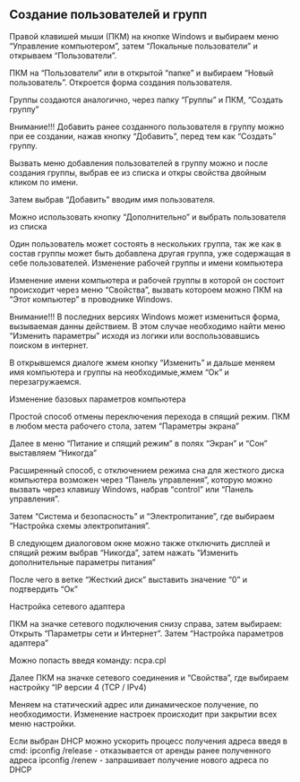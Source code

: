 ## Создание пользователей и групп ##

Правой клавишей мыши (ПКМ) на кнопке Windows и выбираем меню “Управление компьютером”, затем “Локальные пользователи” и открываем “Пользователи”.



ПКМ на “Пользователи” или в открытой “папке” и выбираем
 “Новый пользователь”. Откроется форма создания пользователя.



Группы создаются аналогично, через папку “Группы” и ПКМ, “Создать группу”




Внимание!!! 
Добавить ранее созданного пользователя в группу можно при ее создании, нажав кнопку “Добавить”, перед тем как “Создать” группу.



Вызвать меню добавления пользователей в группу можно и после создания группы, выбрав ее из списка и откры свойства двойным кликом по имени.



Затем выбрав “Добавить” вводим имя пользователя.


Можно использовать кнопку “Дополнительно” и выбрать пользователя из списка


Один пользователь может состоять в нескольких группа, так же как в состав группы может быть добавлена другая группа, уже содержащая в себе пользователей.
Изменение рабочей группы и имени компьютера

Изменение имени компьютера и рабочей группы в которой он состоит происходит через меню “Свойства”, вызвать котороем можно ПКМ на “Этот компьютер” в проводнике Windows.

Внимание!!!
В последних версиях Windows может измениться форма, вызываемая данны действием. В этом случае необходимо найти меню “Изменить параметры” исходя из логики или воспользовавшись поиском в интернет.

В открывшемся диалоге жмем кнопку “Изменить” и дальше меняем имя компьютера и группы на необходимые,жмем “Ок” и перезагружаемся.

Изменение базовых параметров компьютера


Простой способ отмены переключения перехода в спящий режим.
ПКМ в любом места рабочего стола, затем “Параметры экрана”

Далее в меню “Питание и спящий режим” в полях “Экран” и “Сон” выставляем “Никогда”
 


Расширенный способ, с отключением режима сна для жесткого диска компьютера возможен через “Панель управления”, которую можно вызвать через клавишу Windows, набрав “control” или “Панель управления”.

Затем “Система и безопасность” и “Электропитание”, где выбираем “Настройка схемы электропитания”.

В следующем диалоговом окне можно также отключить дисплей и спящий режим выбрав “Никогда”, затем нажать “Изменить дополнительные параметры питания”


После чего в ветке “Жесткий диск” выставить значение “0” и подтвердить “Ок” 





Настройка сетевого адаптера


ПКМ на значке сетевого подключения снизу справа, затем выбираем:
Открыть “Параметры сети и Интернет”. Затем “Настройка параметров адаптера”

Можно попасть введя команду: ncpa.cpl


Далее ПКМ на значке сетевого соединения и “Свойства”, где выбираем настройку “IP версии 4 (TCP / IPv4)


Меняем на статический адрес или динамическое получение, по необходимости.
Изменение настроек происходит при закрытии всех меню настройки.


Если выбран DHCP можно ускорить процесс получения адреса введя в cmd:
ipconfig /release  - отказывается от аренды ранее полученного адреса
ipconfig /renew  -  запрашивает получение нового адреса по DHCP
